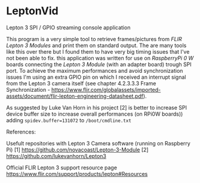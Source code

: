 # LeptonVid
Lepton 3 SPI / GPIO streaming console application

This program is a very simple tool to retrieve frames/pictures from _FLIR Lepton 3 Modules_ and print them on standard output. The are many tools like this over there but I found them to have very big timing issues that I've not been able to fix.
this application was written for use on _RaspberryPi 0 W_ boards connecting the _Lepton 3 Module_ (with an adapter board) trough SPI port. To achieve the maximum performances and avoid synchronization issues I'm using an extra GPIO pin on which I received an interrupt signal from the Lepton 3 camera itself (see chapter 4.2.3.3.3 Frame Synchronization - https://www.flir.com/globalassets/imported-assets/document/flir-lepton-engineering-datasheet.pdf).

As suggested by Luke Van Horn in his project [2] is better to increase SPI device buffer size to increase overall performances (on RPi0W boards)) adding ```spidev.buffer=131072``` to ```/boot/cmdline.txt```

References:

Usefult repositories with Lepton 3 Camera software (running on Raspberry Pi)
[1] https://github.com/novacoast/Lepton-3-Module
[2] https://github.com/lukevanhorn/Lepton3

Official FLIR Lepton 3 support resource page
https://www.flir.com/support/products/lepton#Resources
